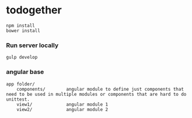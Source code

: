 # todogether

```
npm install
bower install
```

### Run server locally
```
gulp develop
```

###  angular base
    app folder/
        components/        angular module to define just components that need to be used in multiple modules or components that are hard to do unittest.
        view1/             angular module 1
        view2/             angular module 2